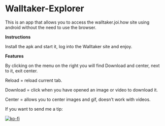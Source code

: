 # Walltaker-Explorer
This is an app that allows you to access the walltaker.joi.how site using android without the need to use the browser.

**Instructions**

Install the apk and start it, log into the Walltaker site and enjoy.

**Features**

By clicking on the menu on the right you will find Download and center, next to it, exit center.

Reload = reload current tab.

Download = click when you have opened an image or video to download it.

Center = allows you to center images and gif, doesn’t work with videos.

If you want to send me a tip:

[![ko-fi](https://ko-fi.com/img/githubbutton_sm.svg)](https://ko-fi.com/gios2)
